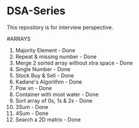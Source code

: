# DSA-Series
This repository is for interview perspective.

#ARRAYS

1. Majority Element - Done
2. Repeat & missing number - Done
3. Merge 2 sorted array without xtra space - Done
4. Single Number - Done
5. Stock Buy & Sell - Done
6. Kadane's Algorithm - Done
7. Pow xn - Done
8. Container with most water - Done
9. Sort array of 0s, 1s & 2s - Done
10. 3Sum - Done
11. 4Sum - Done
12. Search a 2D matrix - Done
